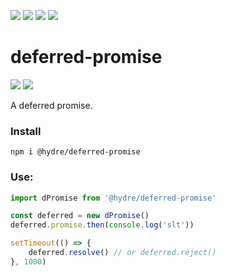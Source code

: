 ![][licence] [![][npm]][npmlink] [![][travis]][travislink] [![][depfu]][depfulink]

# deferred-promise

[![][discord]][discordlink] [![][twitter]][twitterlink]

[licence]: https://img.shields.io/github/license/HydreIO/deferred-promise.svg?style=for-the-badge
[npm]: https://img.shields.io/npm/v/@hydre/deferred-promise.svg?logo=npm&style=for-the-badge
[npmlink]: https://www.npmjs.com/package/@hydre/deferred-promise
[travis]: https://img.shields.io/travis/com/HydreIO/deferred-promise.svg?logo=travis&style=for-the-badge
[travislink]: https://travis-ci.com/HydreIO/deferred-promise
[depfu]: https://img.shields.io/depfu/HydreIO/deferred-promise.svg?style=for-the-badge
[depfulink]: https://depfu.com/repos/HydreIO/deferred-promise
[twitter]: https://img.shields.io/badge/follow-us-blue.svg?logo=twitter&style=for-the-badge
[twitterlink]: https://twitter.com/hydreio
[discord]: https://img.shields.io/discord/265104803531587584.svg?logo=discord&style=for-the-badge
[discordlink]: https://discord.gg/Ea6a5cn

A deferred promise.

### Install

`npm i @hydre/deferred-promise`

### Use:

```js
import dPromise from '@hydre/deferred-promise'

const deferred = new dPromise()
deferred.promise.then(console.log('slt'))

setTimeout(() => {
	deferred.resolve() // or deferred.reject()
}, 1000)
```
